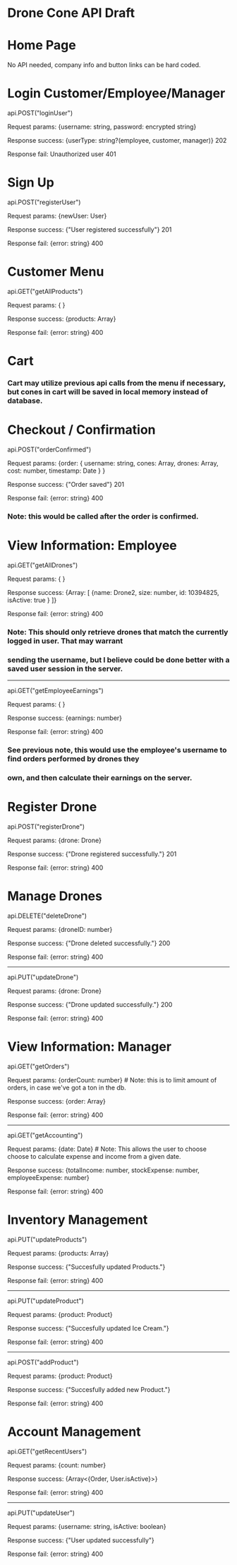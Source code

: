 # Drone Cone API Draft

# Home Page

No API needed, company info and button links can be hard coded.

# Login Customer/Employee/Manager

api.POST("loginUser")

Request params: {username: string, password: encrypted string}

Response success: {userType: string?(employee, customer, manager)} 202

Response fail: Unauthorized user 401

# Sign Up

api.POST("registerUser")

Request params: {newUser: User}

Response success: {"User registered successfully"} 201

Response fail: {error: string} 400

# Customer Menu

api.GET("getAllProducts")

Request params: { }

Response success: {products: Array<Product>}

Response fail: {error: string} 400

# Cart

### Cart may utilize previous api calls from the menu if necessary, but cones in cart will be saved in local memory instead of database.

# Checkout / Confirmation

api.POST("orderConfirmed")

Request params: {order: { username: string, cones: Array<IceCreamCone>, drones: Array<Drone>, cost: number, timestamp: Date } }

Response success: {"Order saved"} 201

Response fail: {error: string} 400

### Note: this would be called after the order is confirmed.

# View Information: Employee

api.GET("getAllDrones")

Request params: { }

Response success: {Array<Drone>: [ {name: Drone2, size: number, id: 10394825, isActive: true } ]}

Response fail: {error: string} 400

### Note: This should only retrieve drones that match the currently logged in user.  That may warrant
### sending the username, but I believe could be done better with a saved user session in the server.

---

api.GET("getEmployeeEarnings")

Request params: { }

Response success: {earnings: number}

Response fail: {error: string} 400

### See previous note, this would use the employee's username to find orders performed by drones they
### own, and then calculate their earnings on the server.

# Register Drone

api.POST("registerDrone")

Request params: {drone: Drone}

Response success: {"Drone registered successfully."} 201

Response fail: {error: string} 400

# Manage Drones

api.DELETE("deleteDrone")

Request params: {droneID: number}

Response success: {"Drone deleted successfully."} 200

Response fail: {error: string} 400

---

api.PUT("updateDrone")

Request params: {drone: Drone}

Response success: {"Drone updated successfully."} 200

Response fail: {error: string} 400

# View Information: Manager

api.GET("getOrders")

Request params: {orderCount: number} # Note: this is to limit amount of orders, in case we've got a ton in the db.

Response success: {order: Array<Order>}

Response fail: {error: string} 400

---

api.GET("getAccounting")

Request params: {date: Date} # Note: This allows the user to choose choose to calculate expense and income from a given date.

Response success: {totalIncome: number, stockExpense: number, employeeExpense: number} 

Response fail: {error: string} 400

# Inventory Management

api.PUT("updateProducts")

Request params: {products: Array<Product>}

Response success: {"Succesfully updated Products."}

Response fail: {error: string} 400

---

api.PUT("updateProduct")

Request params: {product: Product}

Response success: {"Succesfully updated Ice Cream."}

Response fail: {error: string} 400

---

api.POST("addProduct")

Request params: {product: Product}

Response success: {"Succesfully added new Product."}

Response fail: {error: string} 400

# Account Management

api.GET("getRecentUsers")

Request params: {count: number}

Response success: {Array<{Order, User.isActive}>}

Response fail: {error: string} 400

---

api.PUT("updateUser")

Request params: {username: string, isActive: boolean}

Response success: {"User updated successfully"}

Response fail: {error: string} 400

